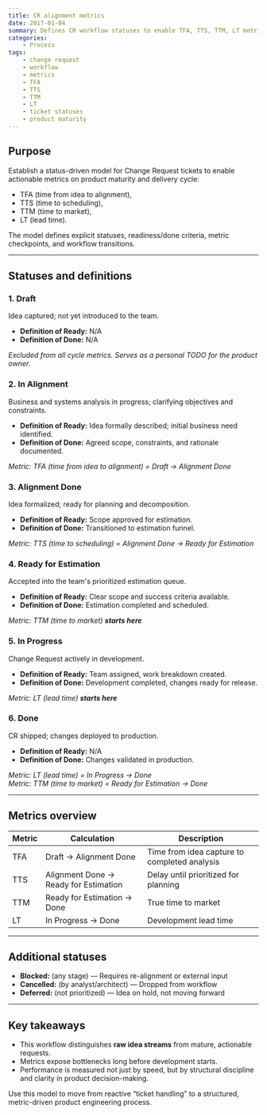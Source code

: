 ```yaml
---
title: CR alignment metrics
date: 2017-01-04
summary: Defines CR workflow statuses to enable TFA, TTS, TTM, LT metrics—clarifying bottlenecks, readiness, and delivery discipline in product engineering.
categories:
    - Process
tags:
    - change request
    - workflow
    - metrics
    - TFA
    - TTS
    - TTM
    - LT
    - ticket statuses
    - product maturity
---
```


## Purpose

Establish a status-driven model for Change Request tickets to enable actionable metrics on product maturity and delivery cycle: 

- TFA (time from idea to alignment), 
- TTS (time to scheduling), 
- TTM (time to market), 
- LT (lead time). 

The model defines explicit statuses, readiness/done criteria, metric checkpoints, and workflow transitions.

---

## Statuses and definitions

### 1. Draft

Idea captured; not yet introduced to the team.

- **Definition of Ready:** N/A
- **Definition of Done:** N/A  

_Excluded from all cycle metrics. Serves as a personal TODO for the product owner._

### 2. In Alignment

Business and systems analysis in progress; clarifying objectives and constraints.

- **Definition of Ready:** Idea formally described; initial business need identified.
- **Definition of Done:** Agreed scope, constraints, and rationale documented.

_Metric: TFA (time from idea to alignment) = Draft → Alignment Done_

### 3. Alignment Done

Idea formalized; ready for planning and decomposition.

- **Definition of Ready:** Scope approved for estimation.
- **Definition of Done:** Transitioned to estimation funnel.

_Metric: TTS (time to scheduling) = Alignment Done → Ready for Estimation_

### 4. Ready for Estimation

Accepted into the team's prioritized estimation queue.

- **Definition of Ready:** Clear scope and success criteria available.
- **Definition of Done:** Estimation completed and scheduled.

_Metric: TTM (time to market) **starts here**_

### 5. In Progress

Change Request actively in development.

- **Definition of Ready:** Team assigned, work breakdown created.
- **Definition of Done:** Development completed, changes ready for release.

_Metric: LT (lead time) **starts here**_

### 6. Done

CR shipped; changes deployed to production.

- **Definition of Ready:** N/A
- **Definition of Done:** Changes validated in production.

_Metric: LT (lead time) = In Progress → Done_  
_Metric: TTM (time to market) = Ready for Estimation → Done_

---

## Metrics overview

| Metric | Calculation                           | Description                                  |
| ------ | ------------------------------------- | -------------------------------------------- |
| TFA    | Draft → Alignment Done                | Time from idea capture to completed analysis |
| TTS    | Alignment Done → Ready for Estimation | Delay until prioritized for planning         |
| TTM    | Ready for Estimation → Done           | True time to market                          |
| LT     | In Progress → Done                    | Development lead time                        |

---

## Additional statuses

* **Blocked:** (any stage) — Requires re-alignment or external input
* **Cancelled:** (by analyst/architect) — Dropped from workflow
* **Deferred:** (not prioritized) — Idea on hold, not moving forward

---

## Key takeaways

* This workflow distinguishes **raw idea streams** from mature, actionable requests.
* Metrics expose bottlenecks long before development starts.
* Performance is measured not just by speed, but by structural discipline and clarity in product decision-making.

Use this model to move from reactive “ticket handling” to a structured, metric-driven product engineering process.

